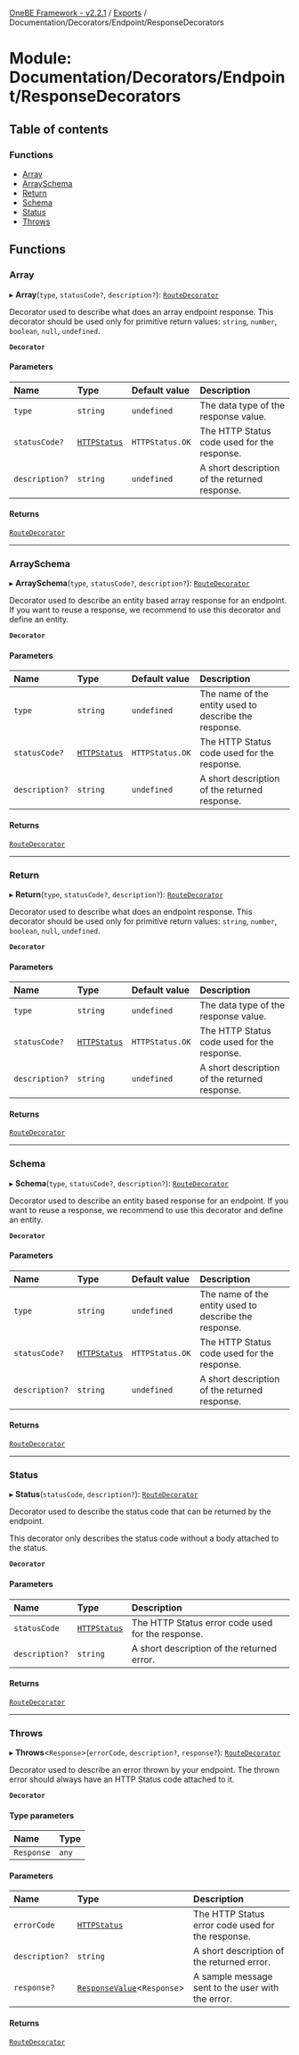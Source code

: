 [OneBE Framework - v2.2.1](../README.md) / [Exports](../modules.md) / Documentation/Decorators/Endpoint/ResponseDecorators

# Module: Documentation/Decorators/Endpoint/ResponseDecorators

## Table of contents

### Functions

- [Array](Documentation_Decorators_Endpoint_ResponseDecorators.md#array)
- [ArraySchema](Documentation_Decorators_Endpoint_ResponseDecorators.md#arrayschema)
- [Return](Documentation_Decorators_Endpoint_ResponseDecorators.md#return)
- [Schema](Documentation_Decorators_Endpoint_ResponseDecorators.md#schema)
- [Status](Documentation_Decorators_Endpoint_ResponseDecorators.md#status)
- [Throws](Documentation_Decorators_Endpoint_ResponseDecorators.md#throws)

## Functions

### Array

▸ **Array**(`type`, `statusCode?`, `description?`): [`RouteDecorator`](Router_RouteTypes.md#routedecorator)

Decorator used to describe what does an array endpoint response. This decorator
should be used only for primitive return values: `string`, `number`, `boolean`,
`null`, `undefined`.

**`Decorator`**

#### Parameters

| Name | Type | Default value | Description |
| :------ | :------ | :------ | :------ |
| `type` | `string` | `undefined` | The data type of the response value. |
| `statusCode?` | [`HTTPStatus`](../enums/HTTP_HTTPStatus.HTTPStatus.md) | `HTTPStatus.OK` | The HTTP Status code used for the response. |
| `description?` | `string` | `undefined` | A short description of the returned response. |

#### Returns

[`RouteDecorator`](Router_RouteTypes.md#routedecorator)

___

### ArraySchema

▸ **ArraySchema**(`type`, `statusCode?`, `description?`): [`RouteDecorator`](Router_RouteTypes.md#routedecorator)

Decorator used to describe an entity based array response for an endpoint. If you
want to reuse a response, we recommend to use this decorator and define an entity.

**`Decorator`**

#### Parameters

| Name | Type | Default value | Description |
| :------ | :------ | :------ | :------ |
| `type` | `string` | `undefined` | The name of the entity used to describe the response. |
| `statusCode?` | [`HTTPStatus`](../enums/HTTP_HTTPStatus.HTTPStatus.md) | `HTTPStatus.OK` | The HTTP Status code used for the response. |
| `description?` | `string` | `undefined` | A short description of the returned response. |

#### Returns

[`RouteDecorator`](Router_RouteTypes.md#routedecorator)

___

### Return

▸ **Return**(`type`, `statusCode?`, `description?`): [`RouteDecorator`](Router_RouteTypes.md#routedecorator)

Decorator used to describe what does an endpoint response. This decorator
should be used only for primitive return values: `string`, `number`, `boolean`,
`null`, `undefined`.

**`Decorator`**

#### Parameters

| Name | Type | Default value | Description |
| :------ | :------ | :------ | :------ |
| `type` | `string` | `undefined` | The data type of the response value. |
| `statusCode?` | [`HTTPStatus`](../enums/HTTP_HTTPStatus.HTTPStatus.md) | `HTTPStatus.OK` | The HTTP Status code used for the response. |
| `description?` | `string` | `undefined` | A short description of the returned response. |

#### Returns

[`RouteDecorator`](Router_RouteTypes.md#routedecorator)

___

### Schema

▸ **Schema**(`type`, `statusCode?`, `description?`): [`RouteDecorator`](Router_RouteTypes.md#routedecorator)

Decorator used to describe an entity based response for an endpoint. If you
want to reuse a response, we recommend to use this decorator and define an entity.

**`Decorator`**

#### Parameters

| Name | Type | Default value | Description |
| :------ | :------ | :------ | :------ |
| `type` | `string` | `undefined` | The name of the entity used to describe the response. |
| `statusCode?` | [`HTTPStatus`](../enums/HTTP_HTTPStatus.HTTPStatus.md) | `HTTPStatus.OK` | The HTTP Status code used for the response. |
| `description?` | `string` | `undefined` | A short description of the returned response. |

#### Returns

[`RouteDecorator`](Router_RouteTypes.md#routedecorator)

___

### Status

▸ **Status**(`statusCode`, `description?`): [`RouteDecorator`](Router_RouteTypes.md#routedecorator)

Decorator used to describe the status code that can be returned by the
endpoint.

This decorator only describes the status code without a body attached
to the status.

**`Decorator`**

#### Parameters

| Name | Type | Description |
| :------ | :------ | :------ |
| `statusCode` | [`HTTPStatus`](../enums/HTTP_HTTPStatus.HTTPStatus.md) | The HTTP Status error code used for the response. |
| `description?` | `string` | A short description of the returned error. |

#### Returns

[`RouteDecorator`](Router_RouteTypes.md#routedecorator)

___

### Throws

▸ **Throws**<`Response`\>(`errorCode`, `description?`, `response?`): [`RouteDecorator`](Router_RouteTypes.md#routedecorator)

Decorator used to describe an error thrown by your endpoint. The
thrown error should always have an HTTP Status code attached to it.

**`Decorator`**

#### Type parameters

| Name | Type |
| :------ | :------ |
| `Response` | `any` |

#### Parameters

| Name | Type | Description |
| :------ | :------ | :------ |
| `errorCode` | [`HTTPStatus`](../enums/HTTP_HTTPStatus.HTTPStatus.md) | The HTTP Status error code used for the response. |
| `description?` | `string` | A short description of the returned error. |
| `response?` | [`ResponseValue`](Router_RouteTypes.md#responsevalue)<`Response`\> | A sample message sent to the user with the error. |

#### Returns

[`RouteDecorator`](Router_RouteTypes.md#routedecorator)
